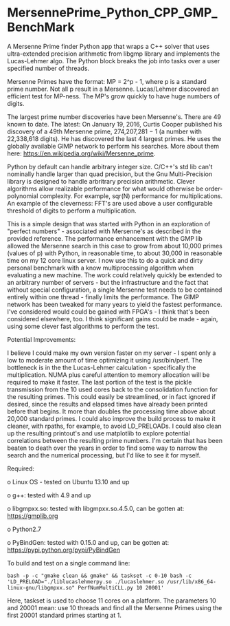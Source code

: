 # MersennePrime_Python_CPP_GMP_BenchMark
A Mersenne Prime finder Python app that wraps a C++ solver that uses ultra-extended precision arithmetic from libgmp library and implements the Lucas-Lehmer algo.  The Python block breaks the job into tasks over a user specified number of threads.

Mersenne Primes have the format: MP = 2^p - 1, where p is a standard prime number.  Not all p result in a Mersenne.  Lucas/Lehmer discovered an efficient test for MP-ness.  The MP's grow quickly to have huge numbers of digits.  

The largest prime number discoveries have been Mersenne's.  There are 49 known to date.  The latest: On January 19, 2016, Curtis Cooper published his discovery of a 49th Mersenne prime, 274,207,281 − 1 (a number with 22,338,618 digits).  He has discovered the last 4 largest primes.  He uses the globally available GIMP network to perform his searches.  More about them here: https://en.wikipedia.org/wiki/Mersenne_prime.

Python by default can handle arbitrary integer size.  C/C++'s std lib can't nominally handle larger than quad precision, but the Gnu Multi-Precision library is designed to handle arbritrary precision arithmetic.  Clever algorithms allow realizable performance for what would otherwise be order-polynomial complexity.  For example, sqr(N) performance for multiplications.  An example of the cleverness: FFT's are used above a user configurable threshold of digits to perform a multiplication.

This is a simple design that was started with Python in an exploration of "perfect numbers" - associated with Mersenne's as described in the provided reference.  The performance enhancement with the GMP lib allowed the Mersenne search in this case to grow from about 10,000 primes (values of p) with Python, in reasonable time, to about 30,000 in reasonable time on my 12 core linux server.  I now use this to do a quick and dirty personal benchmark with a know multiprocessing algorithm when evaluating a new machine.  The work could relatively quickly be extended to an arbitrary number of servers - but the infrastructure and the fact that without special configuration, a single Mersenne test needs to be contained entirely within one thread - finally limits the performance.  The GIMP network has been tweaked for many years to yield the fastest performance.  I've considered would could be gained with FPGA's - I think that's been considered elsewhere, too.  I think significant gains could be made - again, using some clever fast algorithms to perform the test.

Potential Improvements:

I believe I could make my own version faster on my server - I spent only a low to moderate amount of time optimizing it using /usr/bin/perf.  The bottleneck is in the the Lucas-Lehmer calculation - specifically the multiplication.  NUMA plus careful attention to memory allocation will be required to make it faster.  The last portion of the test is the pickle transmission from the 10 used cores back to the consolidation function for the resulting primes.  This could easily be streamlined, or in fact ignored if desired, since the results and elapsed times have already been printed before that begins.  It more than doubles the processing time above about 20,000 standard primes.  I could also improve the build process to make it cleaner, with rpaths, for example, to avoid LD_PRELOADs.  I could also clean up the resulting printout's and use matplotlib to explore potential correlations between the resulting prime numbers.  I'm certain that has been beaten to death over the years in order to find some way to narrow the search and the numerical processing, but I'd like to see it for myself.

Required:

o Linux OS - tested on Ubuntu 13.10 and up

o g++: tested with 4.9 and up

o libgmpxx.so: tested with libgmpxx.so.4.5.0, can be gotten at: https://gmplib.org

o Python2.7

o PyBindGen: tested with 0.15.0 and up, can be gotten at: https://pypi.python.org/pypi/PyBindGen

To build and test on a single command line:

	bash -p -c "gmake clean && gmake" && taskset -c 0-10 bash -c 'LD_PRELOAD="./liblucaslehmerpy.so ./lucaslehmer.so /usr/lib/x86_64-linux-gnu/libgmpxx.so" PerfNumMultiCLL.py 10 20001'	

Here, taskset is used to choose 11 cores on a platform.  The parameters 10 and 20001 mean: use 10 threads and find all the Mersenne Primes using the first 20001 standard primes starting at 1.
